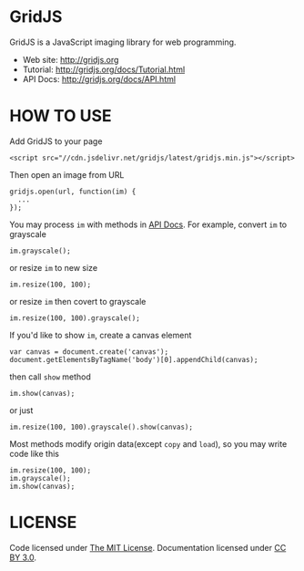 # GridJS

GridJS is a JavaScript imaging library for web programming.

* Web site: <http://gridjs.org>
* Tutorial: <http://gridjs.org/docs/Tutorial.html>
* API Docs: <http://gridjs.org/docs/API.html>

# HOW TO USE

Add GridJS to your page

```
<script src="//cdn.jsdelivr.net/gridjs/latest/gridjs.min.js"></script>
```

Then open an image from URL

```
gridjs.open(url, function(im) {
  ...
});
```

You may process `im` with methods in [API Docs](http://gridjs.org/docs/API.html). For example, convert `im` to grayscale

```
im.grayscale();
```

or resize `im` to new size

```
im.resize(100, 100);
```

or resize `im` then covert to grayscale

```
im.resize(100, 100).grayscale();
```

If you'd like to show `im`, create a canvas element

```
var canvas = document.create('canvas');
document.getElementsByTagName('body')[0].appendChild(canvas);
```

then call `show` method

```
im.show(canvas);
```

or just

```
im.resize(100, 100).grayscale().show(canvas);
```

Most methods modify origin data(except `copy` and `load`), so you may write code like this

```
im.resize(100, 100);
im.grayscale();
im.show(canvas);
```

# LICENSE

Code licensed under [The MIT License](https://github.com/gridjs/gridjs/blob/master/LICENSE). Documentation licensed under [CC BY 3.0](http://creativecommons.org/licenses/by/3.0/).
